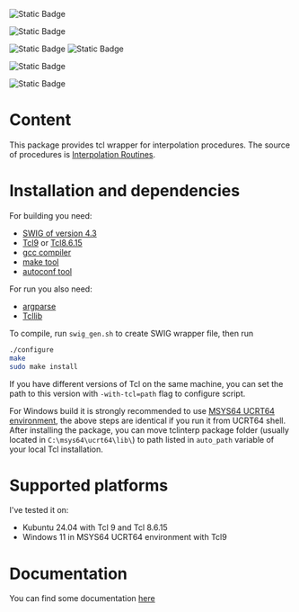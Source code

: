 ![Static Badge](https://img.shields.io/badge/version-0.1-blue)

![Static Badge](https://img.shields.io/badge/license-GPL3-blue)

![Static Badge](https://img.shields.io/badge/Tcl_version-9.0-blue)
![Static Badge](https://img.shields.io/badge/Tcl_version-8.6.15-blue)

![Static Badge](https://img.shields.io/badge/Kubuntu_24.04-pass-green)

![Static Badge](https://img.shields.io/badge/Windows_11-pass-green)

# Content

This package provides tcl wrapper for interpolation procedures.
The source of procedures is [Interpolation Routines](https://people.math.sc.edu/Burkardt/c_src/interp/interp.html).

# Installation and dependencies

For building you need:
- [SWIG of version 4.3](https://www.swig.org/download.html)
- [Tcl9](https://www.tcl.tk/software/tcltk/9.0.html) or [Tcl8.6.15](https://www.tcl.tk/software/tcltk/8.6.html)
- [gcc compiler](https://gcc.gnu.org/)
- [make tool](https://www.gnu.org/software/make/)
- [autoconf tool](https://www.gnu.org/software/autoconf/)

For run you also need:
- [argparse](https://wiki.tcl-lang.org/page/argparse)
- [Tcllib](https://www.tcl.tk/software/tcllib/)

To compile, run `swig_gen.sh` to create SWIG wrapper file, then run 
```bash
./configure
make
sudo make install
```
If you have different versions of Tcl on the same machine, you can set the path to this version with `-with-tcl=path`
flag to configure script.

For Windows build it is strongly recommended to use [MSYS64 UCRT64 environment](https://www.msys2.org/), the above
steps are identical if you run it from UCRT64 shell. After installing the package, you can move tclinterp package
folder (usually located in `C:\msys64\ucrt64\lib\`) to path listed in `auto_path` variable of your local Tcl
installation.

# Supported platforms

I've tested it on:
- Kubuntu 24.04 with Tcl 9 and Tcl 8.6.15
- Windows 11 in MSYS64 UCRT64 environment with Tcl9

# Documentation

You can find some documentation [here](https://georgtree.github.io/tclinterp)

